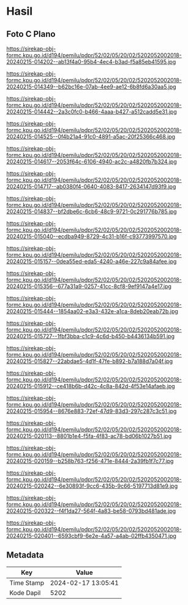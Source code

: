 # Hasil

## Foto C Plano

https://sirekap-obj-formc.kpu.go.id/d194/pemilu/pdpr/52/02/05/20/02/5202052002018-20240215-014202--ab13f4a0-95b4-4ec4-b3ad-f5a85eb41595.jpg

https://sirekap-obj-formc.kpu.go.id/d194/pemilu/pdpr/52/02/05/20/02/5202052002018-20240215-014349--b62bc16e-07ab-4ee9-ae12-6b8fd6a30aa5.jpg

https://sirekap-obj-formc.kpu.go.id/d194/pemilu/pdpr/52/02/05/20/02/5202052002018-20240215-014442--2a3c0fc0-b466-4aaa-b427-a512cadd5e31.jpg

https://sirekap-obj-formc.kpu.go.id/d194/pemilu/pdpr/52/02/05/20/02/5202052002018-20240215-014525--0f4b21a4-91c0-4891-a5ac-20f25366c468.jpg

https://sirekap-obj-formc.kpu.go.id/d194/pemilu/pdpr/52/02/05/20/02/5202052002018-20240215-014617--2053f64c-6106-4940-ac2c-a4820fb7b324.jpg

https://sirekap-obj-formc.kpu.go.id/d194/pemilu/pdpr/52/02/05/20/02/5202052002018-20240215-014717--ab0380f4-0640-4083-8417-2634147d93f9.jpg

https://sirekap-obj-formc.kpu.go.id/d194/pemilu/pdpr/52/02/05/20/02/5202052002018-20240215-014837--bf2dbe6c-6cb6-48c9-9721-0c291776b785.jpg

https://sirekap-obj-formc.kpu.go.id/d194/pemilu/pdpr/52/02/05/20/02/5202052002018-20240215-015040--ecdba949-8729-4c31-b16f-c93773997570.jpg

https://sirekap-obj-formc.kpu.go.id/d194/pemilu/pdpr/52/02/05/20/02/5202052002018-20240215-015157--0dea55ed-eda5-4240-a46e-227c9a84afee.jpg

https://sirekap-obj-formc.kpu.go.id/d194/pemilu/pdpr/52/02/05/20/02/5202052002018-20240215-015356--677a31a9-0257-41cc-8cf8-9ef9147a4e17.jpg

https://sirekap-obj-formc.kpu.go.id/d194/pemilu/pdpr/52/02/05/20/02/5202052002018-20240215-015444--1854aa02-e3a3-432e-a1ca-8deb20eab72b.jpg

https://sirekap-obj-formc.kpu.go.id/d194/pemilu/pdpr/52/02/05/20/02/5202052002018-20240215-015727--1fbf3bba-c1c9-4c6d-b450-b4436134b591.jpg

https://sirekap-obj-formc.kpu.go.id/d194/pemilu/pdpr/52/02/05/20/02/5202052002018-20240215-015827--22abdae5-4d1f-47fe-b892-b7a188d7a04f.jpg

https://sirekap-obj-formc.kpu.go.id/d194/pemilu/pdpr/52/02/05/20/02/5202052002018-20240215-015912--ce418b6b-d42c-4c8a-842d-4f53e14afaeb.jpg

https://sirekap-obj-formc.kpu.go.id/d194/pemilu/pdpr/52/02/05/20/02/5202052002018-20240215-015954--8676e883-72ef-47d9-83d3-297c287c3c51.jpg

https://sirekap-obj-formc.kpu.go.id/d194/pemilu/pdpr/52/02/05/20/02/5202052002018-20240215-020113--8801b1e4-f5fa-4f83-ac78-bd06b1027b51.jpg

https://sirekap-obj-formc.kpu.go.id/d194/pemilu/pdpr/52/02/05/20/02/5202052002018-20240215-020159--b258b763-f256-471e-8444-2a39fb1f7c77.jpg

https://sirekap-obj-formc.kpu.go.id/d194/pemilu/pdpr/52/02/05/20/02/5202052002018-20240215-020242--6e30893f-9cc6-435b-9c66-5197713d81e9.jpg

https://sirekap-obj-formc.kpu.go.id/d194/pemilu/pdpr/52/02/05/20/02/5202052002018-20240215-020322--f4f1da27-564f-4a83-be58-0793bd481ade.jpg

https://sirekap-obj-formc.kpu.go.id/d194/pemilu/pdpr/52/02/05/20/02/5202052002018-20240215-020401--6593cbf9-6e2e-4a57-a4ab-02ffb4350471.jpg


## Metadata

| Key        | Value               |
| ---------- | ------------------- |
| Time Stamp | 2024-02-17 13:05:41 |
| Kode Dapil | 5202                |



